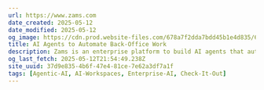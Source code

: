 ```yaml
---
url: https://www.zams.com
date_created: 2025-05-12
date_modified: 2025-05-12
og_image: https://cdn.prod.website-files.com/678a7f2dda7bdd45b1e4d835/67b988833bd4dd2e9d0dd62c_Group%202147220844.png
title: AI Agents to Automate Back-Office Work
description: Zams is an enterprise platform to build AI agents that automate back-office work with speed, security and governance.
og_last_fetch: 2025-05-12T21:54:49.238Z
site_uuid: 37d9e835-4b6f-47e4-81ce-7e62a3df7a1f
tags: [Agentic-AI, AI-Workspaces, Enterprise-AI, Check-It-Out]
---
```


